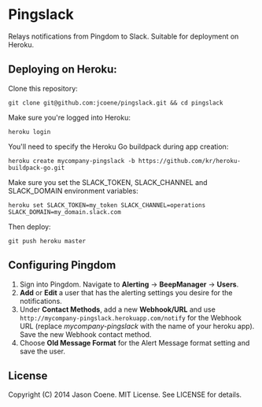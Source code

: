 # Pingslack

Relays notifications from Pingdom to Slack. Suitable for deployment on Heroku.

## Deploying on Heroku:

Clone this repository:

    git clone git@github.com:jcoene/pingslack.git && cd pingslack

Make sure you're logged into Heroku:

    heroku login

You'll need to specify the Heroku Go buildpack during app creation:

    heroku create mycompany-pingslack -b https://github.com/kr/heroku-buildpack-go.git

Make sure you set the SLACK_TOKEN, SLACK_CHANNEL and SLACK_DOMAIN environment variables:

    heroku set SLACK_TOKEN=my_token SLACK_CHANNEL=operations SLACK_DOMAIN=my_domain.slack.com

Then deploy:

    git push heroku master

## Configuring Pingdom

1. Sign into Pingdom. Navigate to **Alerting** -> **BeepManager** -> **Users**.
2. **Add** or **Edit** a user that has the alerting settings you desire for the notifications.
3. Under **Contact Methods**, add a new **Webhook/URL** and use `http://mycompany-pingslack.herokuapp.com/notify` for the Webhook URL (replace *mycompany-pingslack* with the name of your heroku app). Save the new Webhook contact method.
4. Choose **Old Message Format** for the Alert Message format setting and save the user.

## License

Copyright (C) 2014 Jason Coene. MIT License. See LICENSE for details.
